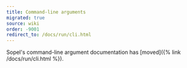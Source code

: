 ```yaml
---
title: Command-line arguments
migrated: true
source: wiki
order: -9001
redirect_to: /docs/run/cli.html
---
```


<!-- WARNING: Update both paths (`redirect_to` above and `link` below) in parallel! -->
Sopel's command-line argument documentation has [moved]({% link /docs/run/cli.html %}).

